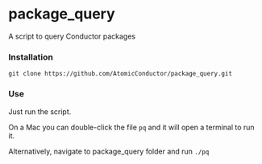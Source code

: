 # package_query
A script to query Conductor packages

### Installation
`git clone https://github.com/AtomicConductor/package_query.git` 

### Use
Just run the script.

On a Mac you can double-click the file `pq` and it will open a terminal to run it.

Alternatively, navigate to package_query folder and run `./pq`




